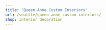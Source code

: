 ```yaml
---
title: "Queen Anne Custom Interiors"
url: /seattle/queen-anne-custom-interiors/
shop: interior decoration
---
```

